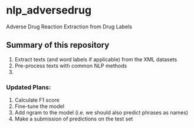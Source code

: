 # nlp_adversedrug
Adverse Drug Reaction Extraction from Drug Labels

## Summary of this repository
1. Extract texts (and word labels if applicable) from the XML datasets
2. Pre-process texts with common NLP methods
3. 

### Updated Plans:
1. Calculate F1 score
2. Fine-tune the model
3. Add ngram to the model (i.e. we should also predict phrases as names)
4. Make a submission of predictions on the test set

